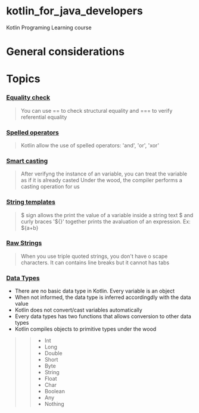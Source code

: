 # kotlin_for_java_developers
Kotlin Programing Learning course

# General considerations


# Topics

### [Equality check](./src/academy/learnprogramming/equality/Equality.kt)
> You can use == to check structural equality and === to verify referential equality

### [Spelled operators](./src/academy/learnprogramming/spelled_operators/BitOperators.kt)
> Kotlin allow the use of spelled operators: 'and', 'or', 'xor'

### [Smart casting](./src/academy/learnprogramming/smart_casting/Casting.kt)
> After verifyng the instance of an variable, you can treat the variable as if it is already casted
> Under the wood, the compiler performs a casting operation for us

### [String templates](./src/academy/learnprogramming/string_template/StringTemplate.kt)
> $ sign allows the print the value of a variable inside a string text
> $ and curly braces '${}' together prints the avaluation of an expression. Ex: ${a+b}

### [Raw Strings](./src/academy/learnprogramming/raw_strings/RawStrings.kt)
> When you use triple quoted strings, you don't have o scape characters. It can contains line breaks
> but it cannot has tabs

### [Data Types](./src/academy/learnprogramming/datatypes/DataTypes.kt)

- There are no basic data type in Kotlin. Every variable is an object
- When not informed, the data type is inferred accordingdly with the data value
- Kotlin does not convert/cast variables automatically  
- Every data types has two functions that allows conversion to other data types
- Kotlin compiles objects to primitive types under the wood

>> - Int
>> - Long
>> - Double
>> - Short
>> - Byte
>> - String
>> - Float
>> - Char
>> - Boolean
>> - Any
>> - Nothing